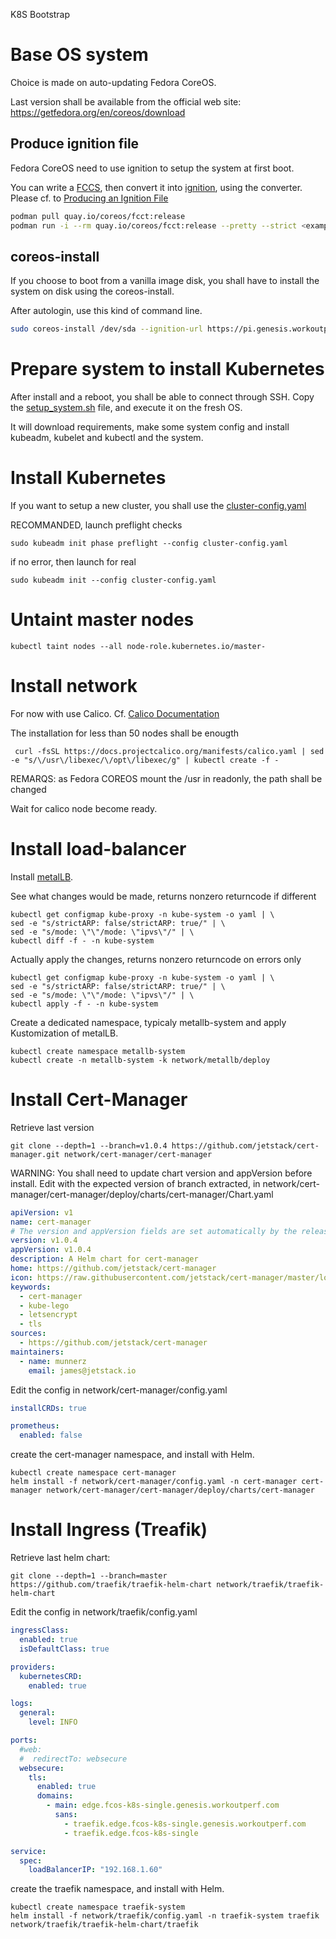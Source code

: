 K8S Bootstrap


# Base OS system

Choice is made on auto-updating Fedora CoreOS.

Last version shall be available from the official web site:
<https://getfedora.org/en/coreos/download>

## Produce ignition file

Fedora CoreOS need to use ignition to setup the system at first boot.

You can write a [FCCS](./ignition/node.fcc), then convert it into [ignition](./ignition/node.ign), using the converter.
Please cf. to [Producing an Ignition File](https://docs.fedoraproject.org/en-US/fedora-coreos/producing-ign/)

~~~~sh
podman pull quay.io/coreos/fcct:release
podman run -i --rm quay.io/coreos/fcct:release --pretty --strict <exampel.fcc> example.ign
~~~~

## coreos-install

If you choose to boot from a vanilla image disk, you shall have to install the system on disk using the coreos-install.

After autologin, use this kind of command line.

~~~~sh
sudo coreos-install /dev/sda --ignition-url https://pi.genesis.workoutperf.com/ignition/node.ign
~~~~

# Prepare system to install Kubernetes

After install and a reboot, you shall be able to connect through SSH.
Copy the [setup_system.sh](./setup_system.sh) file, and execute it on the fresh OS.

It will download requirements, make some system config and install kubeadm, kubelet and kubectl and the system.

# Install Kubernetes

If you want to setup a new cluster, you shall use the [cluster-config.yaml](./cluster-config.yaml)

RECOMMANDED, launch preflight checks
~~~~
sudo kubeadm init phase preflight --config cluster-config.yaml
~~~~

if no error, then launch for real

~~~~
sudo kubeadm init --config cluster-config.yaml
~~~~

# Untaint master nodes

~~~~
kubectl taint nodes --all node-role.kubernetes.io/master-
~~~~

# Install network

For now with use Calico.
Cf. [Calico Documentation](https://docs.projectcalico.org/getting-started/kubernetes/self-managed-onprem/onpremises)

The installation for less than 50 nodes shall be enougth
~~~~
 curl -fsSL https://docs.projectcalico.org/manifests/calico.yaml | sed -e "s/\/usr\/libexec/\/opt\/libexec/g" | kubectl create -f -
~~~~
REMARQS: as Fedora COREOS mount the /usr in readonly, the path shall be changed

Wait for calico node become ready.

# Install load-balancer

Install [metalLB](https://metallb.universe.tf/installation).

See what changes would be made, returns nonzero returncode if different
~~~~
kubectl get configmap kube-proxy -n kube-system -o yaml | \
sed -e "s/strictARP: false/strictARP: true/" | \
sed -e "s/mode: \"\"/mode: \"ipvs\"/" | \
kubectl diff -f - -n kube-system
~~~~


Actually apply the changes, returns nonzero returncode on errors only
~~~~
kubectl get configmap kube-proxy -n kube-system -o yaml | \
sed -e "s/strictARP: false/strictARP: true/" | \
sed -e "s/mode: \"\"/mode: \"ipvs\"/" | \
kubectl apply -f - -n kube-system
~~~~

Create a dedicated namespace, typicaly metallb-system and apply Kustomization of metalLB.
~~~~
kubectl create namespace metallb-system
kubectl create -n metallb-system -k network/metallb/deploy
~~~~

# Install Cert-Manager

Retrieve last version
~~~~
git clone --depth=1 --branch=v1.0.4 https://github.com/jetstack/cert-manager.git network/cert-manager/cert-manager
~~~~

WARNING: You shall need to update chart version and appVersion before install.
Edit with the expected version of branch extracted, in network/cert-manager/cert-manager/deploy/charts/cert-manager/Chart.yaml
~~~~yaml
apiVersion: v1
name: cert-manager
# The version and appVersion fields are set automatically by the release tool
version: v1.0.4
appVersion: v1.0.4
description: A Helm chart for cert-manager
home: https://github.com/jetstack/cert-manager
icon: https://raw.githubusercontent.com/jetstack/cert-manager/master/logo/logo.png
keywords:
  - cert-manager
  - kube-lego
  - letsencrypt
  - tls
sources:
  - https://github.com/jetstack/cert-manager
maintainers:
  - name: munnerz
    email: james@jetstack.io
~~~~

Edit the config in network/cert-manager/config.yaml
~~~~yaml
installCRDs: true

prometheus:
  enabled: false
~~~~



create the cert-manager namespace, and install with Helm.
~~~~
kubectl create namespace cert-manager
helm install -f network/cert-manager/config.yaml -n cert-manager cert-manager network/cert-manager/cert-manager/deploy/charts/cert-manager
~~~~

# Install Ingress (Treafik)

Retrieve last helm chart:
~~~~
git clone --depth=1 --branch=master https://github.com/traefik/traefik-helm-chart network/traefik/traefik-helm-chart
~~~~

Edit the config in network/traefik/config.yaml
~~~~yaml
ingressClass:
  enabled: true
  isDefaultClass: true

providers:
  kubernetesCRD:
    enabled: true

logs:
  general:
    level: INFO

ports:
  #web:
  #  redirectTo: websecure
  websecure:
    tls:
      enabled: true
      domains:
        - main: edge.fcos-k8s-single.genesis.workoutperf.com
          sans: 
            - traefik.edge.fcos-k8s-single.genesis.workoutperf.com
            - traefik.edge.fcos-k8s-single

service:
  spec:
    loadBalancerIP: "192.168.1.60"
~~~~

create the traefik namespace, and install with Helm.
~~~~
kubectl create namespace traefik-system
helm install -f network/traefik/config.yaml -n traefik-system traefik network/traefik/traefik-helm-chart/traefik
~~~~

